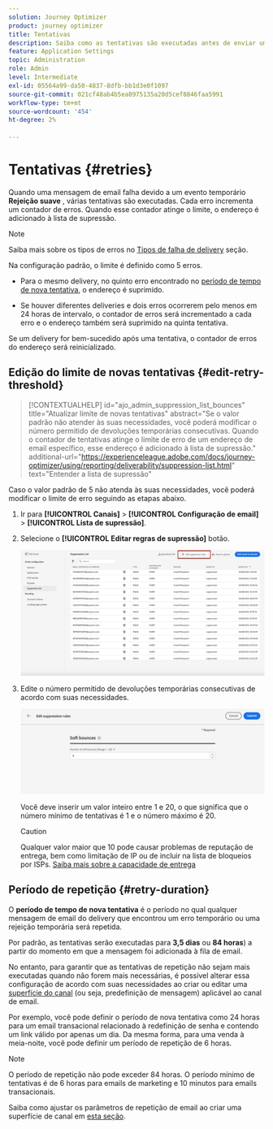 ```yaml
---
solution: Journey Optimizer
product: journey optimizer
title: Tentativas
description: Saiba como as tentativas são executadas antes de enviar um endereço para a lista de supressão
feature: Application Settings
topic: Administration
role: Admin
level: Intermediate
exl-id: 05564a99-da50-4837-8dfb-bb1d3e0f1097
source-git-commit: 021cf48ab4b5ea8975135a20d5cef8846faa5991
workflow-type: tm+mt
source-wordcount: '454'
ht-degree: 2%

---
```


# Tentativas {#retries}

Quando uma mensagem de email falha devido a um evento temporário **Rejeição suave** , várias tentativas são executadas. Cada erro incrementa um contador de erros. Quando esse contador atinge o limite, o endereço é adicionado à lista de supressão.

>[!NOTE]
>
>Saiba mais sobre os tipos de erros no [Tipos de falha de delivery](../reports/suppression-list.md#delivery-failures) seção.

Na configuração padrão, o limite é definido como 5 erros.

* Para o mesmo delivery, no quinto erro encontrado no [período de tempo de nova tentativa](#retry-duration), o endereço é suprimido.

* Se houver diferentes deliveries e dois erros ocorrerem pelo menos em 24 horas de intervalo, o contador de erros será incrementado a cada erro e o endereço também será suprimido na quinta tentativa.

Se um delivery for bem-sucedido após uma tentativa, o contador de erros do endereço será reinicializado.

## Edição do limite de novas tentativas {#edit-retry-threshold}

>[!CONTEXTUALHELP]
>id="ajo_admin_suppression_list_bounces"
>title="Atualizar limite de novas tentativas"
>abstract="Se o valor padrão não atender às suas necessidades, você poderá modificar o número permitido de devoluções temporárias consecutivas. Quando o contador de tentativas atinge o limite de erro de um endereço de email específico, esse endereço é adicionado à lista de supressão."
>additional-url="https://experienceleague.adobe.com/docs/journey-optimizer/using/reporting/deliverability/suppression-list.html" text="Entender a lista de supressão"

Caso o valor padrão de 5 não atenda às suas necessidades, você poderá modificar o limite de erro seguindo as etapas abaixo.

1. Ir para **[!UICONTROL Canais]** > **[!UICONTROL Configuração de email]** > **[!UICONTROL Lista de supressão]**.

1. Selecione o **[!UICONTROL Editar regras de supressão]** botão.

   ![](assets/suppression-list-edit-retries.png)

1. Edite o número permitido de devoluções temporárias consecutivas de acordo com suas necessidades.

   ![](assets/suppression-list-edit-soft-bounces.png)

   Você deve inserir um valor inteiro entre 1 e 20, o que significa que o número mínimo de tentativas é 1 e o número máximo é 20.

   >[!CAUTION]
   >
   >Qualquer valor maior que 10 pode causar problemas de reputação de entrega, bem como limitação de IP ou  de incluir na lista de bloqueios por ISPs. [Saiba mais sobre a capacidade de entrega](../reports/deliverability.md)

## Período de repetição {#retry-duration}

O **período de tempo de nova tentativa** é o período no qual qualquer mensagem de email do delivery que encontrou um erro temporário ou uma rejeição temporária será repetida.

Por padrão, as tentativas serão executadas para **3,5 dias** ou **84 horas**) a partir do momento em que a mensagem foi adicionada à fila de email.

No entanto, para garantir que as tentativas de repetição não sejam mais executadas quando não forem mais necessárias, é possível alterar essa configuração de acordo com suas necessidades ao criar ou editar uma [superfície do canal](channel-surfaces.md) (ou seja, predefinição de mensagem) aplicável ao canal de email.

Por exemplo, você pode definir o período de nova tentativa como 24 horas para um email transacional relacionado à redefinição de senha e contendo um link válido por apenas um dia. Da mesma forma, para uma venda à meia-noite, você pode definir um período de repetição de 6 horas.

>[!NOTE]
>
>O período de repetição não pode exceder 84 horas. O período mínimo de tentativas é de 6 horas para emails de marketing e 10 minutos para emails transacionais.

Saiba como ajustar os parâmetros de repetição de email ao criar uma superfície de canal em [esta seção](channel-surfaces.md#create-channel-surface).

